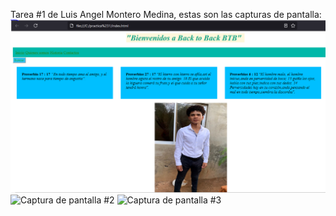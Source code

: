 Tarea #1 de Luis Angel Montero Medina, estas son las capturas de pantalla: 
![Captura de pantalla #1](Captura1_mi_tarea.png)
![Captura de pantalla #2](Captura2.png)
![Captura de pantalla #3](Captura3.png)